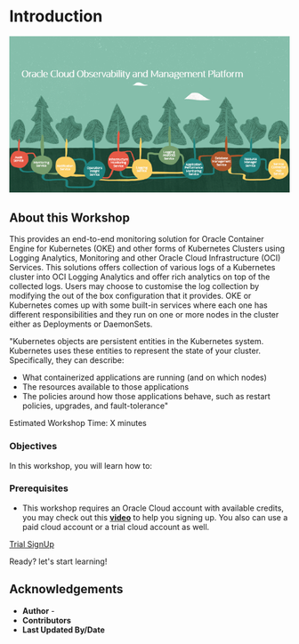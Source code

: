 # Introduction

![](./images/Intro.png)

## About this Workshop

This provides an end-to-end monitoring solution for Oracle Container Engine for Kubernetes (OKE) and other forms of Kubernetes Clusters using Logging Analytics, Monitoring and other Oracle Cloud Infrastructure (OCI) Services.
This solutions offers collection of various logs of a Kubernetes cluster into OCI Logging Analytics and offer rich analytics on top of the collected logs. Users may choose to customise the log collection by modifying the out of the box configuration that it provides.
OKE or Kubernetes comes up with some built-in services where each one has different responsibilities and they run on one or more nodes in the cluster either as Deployments or DaemonSets.

"Kubernetes objects are persistent entities in the Kubernetes system. Kubernetes uses these entities to represent the state of your cluster. Specifically, they can describe:

- What containerized applications are running (and on which nodes)
- The resources available to those applications
- The policies around how those applications behave, such as restart policies, upgrades, and fault-tolerance"

Estimated Workshop Time: X minutes

### Objectives

In this workshop, you will learn how to:


### Prerequisites

-  This workshop requires an Oracle Cloud account with available credits, you may check out this **[video](https://www.youtube.com/watch?v=4U-0SumNz6w)** to help you signing up. You also can use a paid cloud account or a trial cloud account as well.
  
[Trial SignUp](youtube:4U-0SumNz6w)


  
Ready? let's start learning!

## Acknowledgements
- **Author** -  
- **Contributors** 
- **Last Updated By/Date** 
